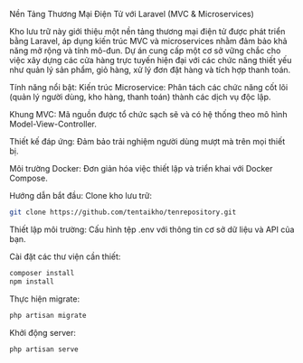 Nền Tảng Thương Mại Điện Tử với Laravel (MVC & Microservices)

Kho lưu trữ này giới thiệu một nền tảng thương mại điện tử được phát triển bằng Laravel, áp dụng kiến trúc MVC và microservices nhằm đảm bảo khả năng mở rộng và tính mô-đun. Dự án cung cấp một cơ sở vững chắc cho việc xây dựng các cửa hàng trực tuyến hiện đại với các chức năng thiết yếu như quản lý sản phẩm, giỏ hàng, xử lý đơn đặt hàng và tích hợp thanh toán.

Tính năng nổi bật:
Kiến trúc Microservice: Phân tách các chức năng cốt lõi (quản lý người dùng, kho hàng, thanh toán) thành các dịch vụ độc lập.

Khung MVC: Mã nguồn được tổ chức sạch sẽ và có hệ thống theo mô hình Model-View-Controller.

Thiết kế đáp ứng: Đảm bảo trải nghiệm người dùng mượt mà trên mọi thiết bị.

Môi trường Docker: Đơn giản hóa việc thiết lập và triển khai với Docker Compose.

Hướng dẫn bắt đầu:
Clone kho lưu trữ:

```bash
git clone https://github.com/tentaikho/tenrepository.git
```

Thiết lập môi trường: Cấu hình tệp .env với thông tin cơ sở dữ liệu và API của bạn.

Cài đặt các thư viện cần thiết:

```bash
composer install
npm install
```

Thực hiện migrate:

```bash
php artisan migrate
```

Khởi động server:

```bash
php artisan serve
```
